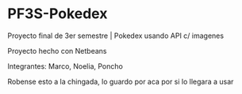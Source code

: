 # PF3S-Pokedex
Proyecto final de 3er semestre | Pokedex usando API c/ imagenes

Proyecto hecho con Netbeans

Integrantes:
Marco, Noelia, Poncho

Robense esto a la chingada, lo guardo por aca por si lo llegara a usar
